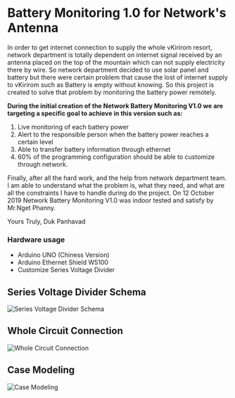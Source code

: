 # Battery Monitoring 1.0 for Network's Antenna

In order to get internet connection to supply the whole vKirirom resort, network department is totally dependent on internet signal received by an antenna placed on the top of the mountain which can not supply electricity there by wire. So network department decided to use solar panel and battery but there were certain problem that cause the lost of internet supply to vKirirom such as Battery is empty without knowing. So this project is created to solve that problem by monitoring the battery power remotely.

**During the initial creation of the Network Battery Monitoring V1.0 we are targeting a specific goal to achieve in this version such as:**
1. Live monitoring of each battery power
2. Alert to the responsible person when the battery power reaches a certain level
3. Able to transfer battery information through ethernet
4. 60% of the programming configuration should be able to customize through network.

Finally, after all the hard work, and the help from network department team. I am able to understand what the problem is, what they need, and what are all the constraints I have to handle during do the project. On 12 October 2019 Network Battery Monitoring V1.0 was indoor tested and satisfy by Mr.Nget Phanny.

Yours Truly,
Duk Panhavad

### Hardware usage

- Arduino UNO (Chiness Version)
- Arduino Ethernet Shield W5100
- Customize Series Voltage Divider

## Series Voltage Divider Schema
![Series Voltage Divider Schema](https://i.ibb.co/MfvN5jL/battery-monitoring-diagram.png "Series Voltage Divider Schema")

## Whole Circuit Connection
![Whole Circuit Connection](https://i.ibb.co/C51KFzD/battery-monitoring-diagram-connection-diagram.png "Whole Circuit Connection")

## Case Modeling
![Case Modeling](https://i.ibb.co/vPwkk2C/Shared-Screenshot.jpg "Case Modeling")
